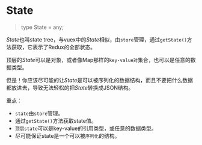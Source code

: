 # State 
> type State = any;

*State*也叫state tree，与vuex中的*State*相似，由`store`管理，通过`getState()`方法获取，它表示了Redux的全部状态。

顶层的*State*可以是对象，或者像Map那样的`key-value对`集合，也可以是任意的数据类型。

但是！你应该尽可能的让*State*是可以被序列化的数据结构，而且不要把什么数据都放进去，导致无法轻松的把*State*转换成JSON结构。

重点：
- `state`由`store`管理。
- 通过`getState()`方法获取state值。
- `顶层state`可以是key-value的引用类型，或任意的数据类型。
- 尽可能保证state是一个可以被`序列化`的结构。